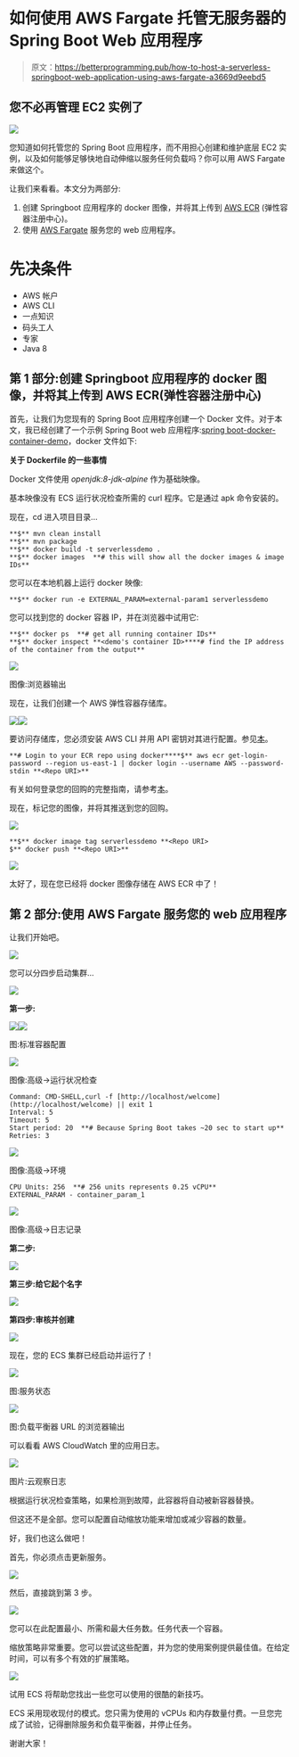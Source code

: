 # 如何使用 AWS Fargate 托管无服务器的 Spring Boot Web 应用程序

> 原文：<https://betterprogramming.pub/how-to-host-a-serverless-springboot-web-application-using-aws-fargate-a3669d9eebd5>

## 您不必再管理 EC2 实例了

![](img/1e9dc1c9c01df72316455c1622a6a633.png)

您知道如何托管您的 Spring Boot 应用程序，而不用担心创建和维护底层 EC2 实例，以及如何能够足够快地自动伸缩以服务任何负载吗？你可以用 AWS Fargate 来做这个。

让我们来看看。本文分为两部分:

1.  创建 Springboot 应用程序的 docker 图像，并将其上传到 [AWS ECR](https://aws.amazon.com/ecr/) (弹性容器注册中心)。
2.  使用 [AWS Fargate](https://docs.aws.amazon.com/AmazonECS/latest/userguide/what-is-fargate.html) 服务您的 web 应用程序。

# 先决条件

*   AWS 帐户
*   AWS CLI
*   一点知识
*   码头工人
*   专家
*   Java 8

## 第 1 部分:创建 Springboot 应用程序的 docker 图像，并将其上传到 AWS ECR(弹性容器注册中心)

首先，让我们为您现有的 Spring Boot 应用程序创建一个 Docker 文件。对于本文，我已经创建了一个示例 Spring Boot web 应用程序:[spring boot-docker-container-demo](https://github.com/neyold/springboot-docker-container-demo)，docker 文件如下:

**关于 Dockerfile 的一些事情**

Docker 文件使用 *openjdk:8-jdk-alpine* 作为基础映像。

基本映像没有 ECS 运行状况检查所需的 curl 程序。它是通过 apk 命令安装的。

现在，cd 进入项目目录…

```
**$** mvn clean install
**$** mvn package
**$** docker build -t serverlessdemo .
**$** docker images  **# this will show all the docker images & image IDs**
```

您可以在本地机器上运行 docker 映像:

```
**$** docker run -e EXTERNAL_PARAM=external-param1 serverlessdemo
```

您可以找到您的 docker 容器 IP，并在浏览器中试用它:

```
**$** docker ps  **# get all running container IDs**
**$** docker inspect **<demo's container ID>****# find the IP address of the container from the output**
```

![](img/96dfd248a3874f4ee31bf1f3218cacb2.png)

图像:浏览器输出

现在，让我们创建一个 AWS 弹性容器存储库。

![](img/57e9f590e3a8c218c8cf135d20d0f3c2.png)![](img/c186317a6c4609b2ba026bdae947a62a.png)

要访问存储库，您必须安装 AWS CLI 并用 API 密钥对其进行配置。参见[本](https://docs.aws.amazon.com/cli/latest/userguide/cli-chap-welcome.html)。

```
**# Login to your ECR repo using docker****$** aws ecr get-login-password --region us-east-1 | docker login --username AWS --password-stdin **<Repo URI>**
```

有关如何登录您的回购的完整指南，请参考[本](https://docs.aws.amazon.com/AmazonECR/latest/userguide/Registries.html#registry_auth)。

现在，标记您的图像，并将其推送到您的回购。

![](img/e3e11829b21d79717fbddff1b81f6026.png)

```
**$** docker image tag serverlessdemo **<Repo URI>
$** docker push **<Repo URI>**
```

![](img/63c8ac76a8da540b8a636e3d6b42af43.png)

太好了，现在您已经将 docker 图像存储在 AWS ECR 中了！

## 第 2 部分:使用 AWS Fargate 服务您的 web 应用程序

让我们开始吧。

![](img/9820e3d03e574871642811410301f9ac.png)

您可以分四步启动集群…

![](img/aee4ae57ad573e2fb0b6c05254884cf1.png)

**第一步:**

![](img/0fda88d27f30d513c8a14647953e84e5.png)![](img/889d9ec5eeee777d1f9c092c6c38a276.png)

图:标准容器配置

![](img/63f0e6e71f1aa393860541df56a2726d.png)

图像:高级->运行状况检查

```
Command: CMD-SHELL,curl -f [http://localhost/welcome](http://localhost/welcome) || exit 1
Interval: 5
Timeout: 5
Start period: 20  **# Because Spring Boot takes ~20 sec to start up**
Retries: 3
```

![](img/399162dba6ecd5445fc4f973d8bc26ef.png)

图像:高级->环境

```
CPU Units: 256  **# 256 units represents 0.25 vCPU**
EXTERNAL_PARAM - container_param_1
```

![](img/0651c7595bda79f580dc36fa23b7d7cc.png)

图像:高级->日志记录

**第二步:**

![](img/7b9017269cad170ee8b8f17ee49a7c9c.png)

**第三步:给它起个名字**

![](img/093bd04805817636ab03f85efd87671b.png)

**第四步:审核并创建**

![](img/64feedc4bd2eacb891a16add78ae6085.png)

现在，您的 ECS 集群已经启动并运行了！

![](img/8c6b0775a870db2d75e490ed37dc8c65.png)

图:服务状态

![](img/e4faf824a97cdf175e2988782dbdea2b.png)

图:负载平衡器 URL 的浏览器输出

可以看看 AWS CloudWatch 里的应用日志。

![](img/f0fafe6d13c6ced13275ab6d960eef92.png)

图片:云观察日志

根据运行状况检查策略，如果检测到故障，此容器将自动被新容器替换。

但这还不是全部。您可以配置自动缩放功能来增加或减少容器的数量。

好，我们也这么做吧！

首先，你必须点击更新服务。

![](img/61595063eef477f8871d819cd2980016.png)

然后，直接跳到第 3 步。

![](img/68fbc1fda3dd3cc136274b76ccfa3417.png)

您可以在此配置最小、所需和最大任务数。任务代表一个容器。

缩放策略非常重要。您可以尝试这些配置，并为您的使用案例提供最佳值。在给定时间，可以有多个有效的扩展策略。

![](img/d3fffd4e83329ce7c366b369d3bf0c66.png)

试用 ECS 将帮助您找出一些您可以使用的很酷的新技巧。

ECS 采用现收现付的模式。您只需为使用的 vCPUs 和内存数量付费。一旦您完成了试验，记得删除服务和负载平衡器，并停止任务。

谢谢大家！